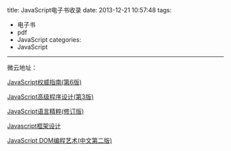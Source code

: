 title: JavaScript电子书收录
date: 2013-12-21 10:57:48
tags:
- 电子书
- pdf
- JavaScript
categories:
- JavaScript

---

微云地址：

<!-- more -->

[JavaScript权威指南(第6版)](http://share.weiyun.com/faf146874279845523150851923ed630)

[JavaScript高级程序设计(第3版)](http://share.weiyun.com/9cb222ce9ea080223cac9a0f4ed00056)

[JavaScript语言精粹(修订版)](http://share.weiyun.com/2f6c63383c3748bc26702dc46a5b0296)

[Javascript框架设计](http://share.weiyun.com/602b26191246cde2789c8cb739da5e1b)

[JavaScript DOM编程艺术(中文第二版)](http://share.weiyun.com/f2cbb4efd4fcca7e2477e9b52e84d7a8)

